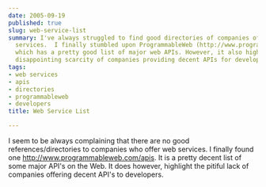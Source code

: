 ```yaml
---
date: 2005-09-19
published: true
slug: web-service-list
summary: I've always struggled to find good directories of companies offering web
  services.  I finally stumbled upon ProgrammableWeb (http://www.programmableweb.com/apis),
  which has a pretty good list of major web APIs. However, it also highlights the
  disappointing scarcity of companies providing decent APIs for developers.
tags:
- web services
- apis
- directories
- programmableweb
- developers
title: Web Service List

---
```

I seem to be always complaining that there are no good references/directories to companies who offer web services.  I finally found one <a href="http://www.programmableweb.com/apis">http://www.programmableweb.com/apis</a>.  It is a pretty decent list of some major API's on the Web.  It does however, highlight the pitiful lack of companies offering decent API's to developers.<p />

